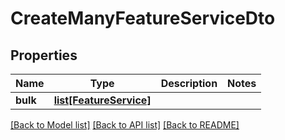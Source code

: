 # CreateManyFeatureServiceDto

## Properties
Name | Type | Description | Notes
------------ | ------------- | ------------- | -------------
**bulk** | [**list[FeatureService]**](FeatureService.md) |  | 

[[Back to Model list]](../README.md#documentation-for-models) [[Back to API list]](../README.md#documentation-for-api-endpoints) [[Back to README]](../README.md)


